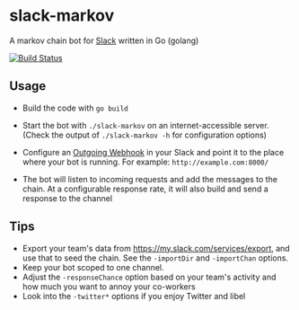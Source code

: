 slack-markov
=======

A markov chain bot for [Slack](https://slack.com) written in Go (golang)

[![Build Status](https://travis-ci.org/grantmd/slack-markov.png)](https://travis-ci.org/grantmd/slack-markov)

Usage
-----

* Build the code with `go build`

* Start the bot with `./slack-markov` on an internet-accessible server. (Check the output of `./slack-markov -h` for configuration options)

* Configure an [Outgoing Webhook](https://my.slack.com/services/new/outgoing-webhook) in your Slack and point it to the place where your bot is running. For example: `http://example.com:8000/`

* The bot will listen to incoming requests and add the messages to the chain. At a configurable response rate, it will also build and send a response to the channel

Tips
----

* Export your team's data from https://my.slack.com/services/export, and use that to seed the chain. See the `-importDir` and `-importChan` options.
* Keep your bot scoped to one channel.
* Adjust the `-responseChance` option based on your team's activity and how much you want to annoy your co-workers
* Look into the `-twitter*` options if you enjoy Twitter and libel
